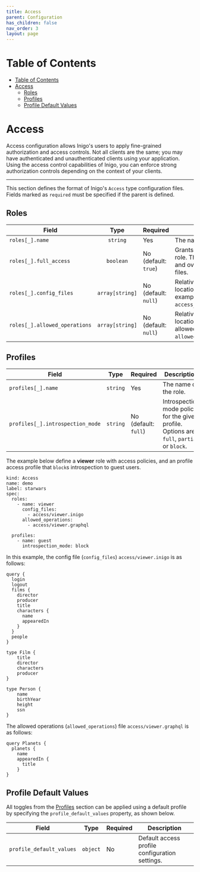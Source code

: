 ```yaml
---
title: Access
parent: Configuration
has_children: false
nav_order: 3
layout: page
---
```


# Table of Contents
- [Table of Contents](#table-of-contents)
- [Access](#access)
  - [Roles](#roles)
  - [Profiles](#profiles)
  - [Profile Default Values](#profile-default-values)

# Access
Access configuration allows Inigo's users to apply fine-grained authorization and access controls. Not all clients are the same; you may have authenticated and unauthenticated clients using your application. Using the access control capabilities of Inigo, you can enforce strong authorization controls depending on the context of your clients.

---

This section defines the format of Inigo's `Access` type configuration files. Fields marked as `required` must be specified if the parent is defined.

## Roles

| Field | Type | Required | Description
| ---  | :---: | --- | --- |
| `roles[_].name` | `string` | Yes | The name of the role. |
| `roles[_].full_access` | `boolean` | No (default: `true`) | Grants full schema access to the role. This setting takes presedence and over any access configuration files. |
| `roles[_].config_files` | `array[string]` | No (default: `null`) | Relative path to the filesystem location of your access files. For example: `access_files/viewer.inigo`. |
| `roles[_].allowed_operations` | `array[string]` | No (default: `null`) | Relative path to the filesystem location of your files containing allowed operations. For example: `allowed_operations/viewer.graphql`. |

## Profiles

| Field | Type | Required | Description
| ---  | :---: | --- | --- |
| `profiles[_].name` | `string` | Yes | The name of the role. |
| `profiles[_].introspection_mode` | `string` | No (default: `full`) | Introspection mode policy for the given profile. Options are: `full`, `partial` or `block`. |

The example below define a **viewer** role with access policies, and an profile access profile that `block`s introspection to guest users.

```
kind: Access
name: demo
label: starwars
spec:
  roles:
    - name: viewer
      config_files:
        - access/viewer.inigo
      allowed_operations:
        - access/viewer.graphql

  profiles:
    - name: guest
      introspection_mode: block
```

In this example, the config file (`config_files`) `access/viewer.inigo` is as follows:
```
query {
  login
  logout
  films {
    director
    producer
    title
    characters {
      name
      appearedIn
    }
  }
  people
}

type Film {
    title
    director
    characters
    producer
}

type Person {
    name
    birthYear
    height
    ssn
}
```


The allowed operations (`allowed_operations`) file `access/viewer.graphql` is as follows:
```
query Planets {
  planets {
    name
    appearedIn {
      title
    }
}

```


## Profile Default Values
All toggles from the [Profiles](#profiles) section can be applied using a default profile by specifying the `profile_default_values` property, as shown below.

| Field | Type | Required | Description
| ---  | :---: | --- | --- |
| `profile_default_values` | `object` | No | Default access profile configuration settings. |

